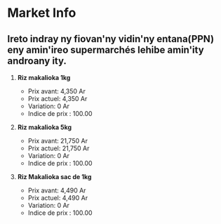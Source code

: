 # Market Info

## Ireto indray ny fiovan'ny vidin'ny entana(PPN) eny amin'ireo supermarchés lehibe amin'ity androany ity.

1. **Riz makalioka 1kg**
   - Prix avant: 4,350 Ar
   - Prix actuel: 4,350 Ar
   - Variation: 0 Ar
   - Indice de prix : 100.00

2. **Riz makalioka 5kg**
   - Prix avant: 21,750 Ar
   - Prix actuel: 21,750 Ar
   - Variation: 0 Ar
   - Indice de prix : 100.00

3. **Riz Makalioka sac de 1kg**
   - Prix avant: 4,490 Ar
   - Prix actuel: 4,490 Ar
   - Variation: 0 Ar
   - Indice de prix : 100.00

